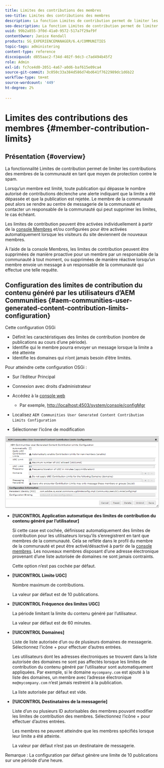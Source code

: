 ```yaml
---
title: Limites des contributions des membres
seo-title: Limites des contributions des membres
description: La fonction Limites de contribution permet de limiter les contributions à protéger contre les spams
seo-description: La fonction Limites de contribution permet de limiter les contributions à protéger contre les spams
uuid: 99b2a855-3f0d-41a0-9572-517a7f29af9f
contentOwner: Janice Kendall
products: SG_EXPERIENCEMANAGER/6.4/COMMUNITIES
topic-tags: administering
content-type: reference
discoiquuid: d855aac2-f34d-402f-9dc3-c7ad494b45f2
role: Admin
exl-id: fc7ce4d0-2051-4a67-a0d6-baf615e09ca4
source-git-commit: 3c050c33a384d586d74bd641f7622989dc1d6b22
workflow-type: tm+mt
source-wordcount: '449'
ht-degree: 2%

---
```


# Limites des contributions des membres {#member-contribution-limits}

## Présentation {#overview}

La fonctionnalité Limites de contribution permet de limiter les contributions des membres de la communauté en tant que moyen de protection contre le spam.

Lorsqu’un membre est limité, toute publication qui dépasse le nombre autorisé de contributions déclenche une alerte indiquant que la limite a été dépassée et que la publication est rejetée. Le membre de la communauté peut alors se rendre au centre de messagerie de la communauté et contacter un responsable de la communauté qui peut supprimer les limites, le cas échéant.

Les limites de contribution peuvent être activées individuellement à partir de la [console Membres](members.md) et/ou configurées pour être activées automatiquement lorsque les visiteurs du site deviennent de nouveaux membres.

À l’aide de la console Membres, les limites de contribution peuvent être supprimées de manière proactive pour un membre par un responsable de la communauté à tout moment, ou supprimées de manière réactive lorsqu’un membre envoie un message à un responsable de la communauté qui effectue une telle requête.

## Configuration des limites de contribution du contenu généré par les utilisateurs d’AEM Communities {#aem-communities-user-generated-content-contribution-limits-configuration}

Cette configuration OSGi

* Définit les caractéristiques des limites de contribution (nombre de publications au cours d’une période).
* Identifie qui le membre pourra envoyer un message lorsque la limite a été atteinte
* Identifie les domaines qui n’ont jamais besoin d’être limités.

Pour atteindre cette configuration OSGi :

* Sur l’éditeur Principal
* Connexion avec droits d’administrateur
* Accédez à la [console web](../../help/sites-deploying/configuring-osgi.md)

   * Par exemple, [http://localhost:4503/system/console/configMgr](http://localhost:4503/system/console/configMgr)

* Localisez `AEM Communities User Generated Content Contribution Limits Configuration`
* Sélectionner l’icône de modification

![chlimage_1-127](assets/chlimage_1-127.png)

* **[!UICONTROL Application automatique des limites de contribution du contenu généré par l’utilisateur]**

   Si cette case est cochée, définissez automatiquement des limites de contribution pour les utilisateurs lorsqu’ils s’enregistrent en tant que membres de la communauté. Cela se reflète dans le profil du membre de la communauté et peut être activé/désactivé à partir de la [console membres](members.md). Les nouveaux membres disposant d’une adresse électronique provenant d’une liste autorisée de domaines ne sont jamais contraints.

   Cette option n’est pas cochée par défaut.

* **[!UICONTROL Limite UGC]**

   Nombre maximum de contributions.

   La valeur par défaut est de 10 publications.

* **[!UICONTROL Fréquence des limites UGC]**

   La période limitant la limite du contenu généré par l’utilisateur.

   La valeur par défaut est de 60 minutes.

* **[!UICONTROL Domaines]**

   Liste de liste autorisée d’un ou de plusieurs domaines de messagerie. Sélectionnez l’icône + pour effectuer d’autres entrées.

   Les utilisateurs dont les adresses électroniques se trouvent dans la liste autorisée des domaines ne sont pas affectés lorsque les limites de contribution du contenu généré par l’utilisateur sont automatiquement appliquées. Par exemple, si le domaine `mycompany.com` est ajouté à la liste des domaines, un membre avec l’adresse électronique `me@mycompany.com` n’est jamais restreint à la publication.

   La liste autorisée par défaut est vide.

* **[!UICONTROL Destinataires de la messagerie]**

   Liste d’un ou plusieurs ID autorisables des membres pouvant modifier les limites de contribution des membres. Sélectionnez l’icône + pour effectuer d’autres entrées.

   Les membres ne peuvent atteindre que les membres spécifiés lorsque leur limite a été atteinte.

   La valeur par défaut n’est pas un destinataire de messagerie.

Remarque : La configuration par défaut génère une limite de 10 publications sur une période d’une heure.
